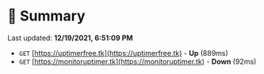 # 📖 Summary
Last updated: **12/19/2021, 6:51:09 PM**

- `GET` [https://uptimerfree.tk](https://uptimerfree.tk) - **Up** (889ms)
- `GET` [https://monitoruptimer.tk](https://monitoruptimer.tk) - **Down** (92ms)
